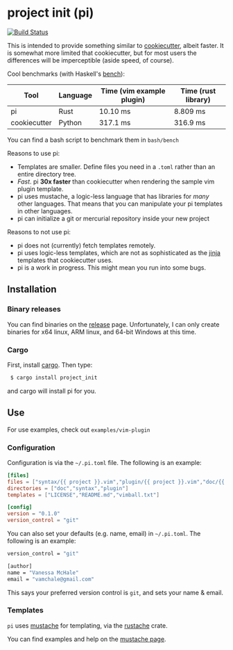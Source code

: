 # project init (pi)

[![Build Status](https://travis-ci.org/vmchale/project-init.svg?branch=master)](https://travis-ci.org/vmchale/project-init)

This is intended to provide something similar to
[cookiecutter](https://github.com/audreyr/cookiecutter), albeit faster. It is
somewhat more limited that cookiecutter, but for most users the differences will
be imperceptible (aside speed, of course).

Cool benchmarks (with Haskell's [bench](https://github.com/Gabriel439/bench)):

| Tool | Language | Time (vim example plugin) | Time (rust library) |
| ---- | -------- | ------------------------- | ------------------- |
| pi | Rust | 10.10 ms | 8.809 ms
| cookiecutter | Python | 317.1 ms | 316.9 ms |

You can find a bash script to benchmark them in `bash/bench`

Reasons to use pi:
  - Templates are smaller. Define files you need in a `.toml` rather than an
    entire directory tree.
  - *Fast*. pi **30x faster** than cookiecutter when rendering the sample vim
    plugin template.
  - pi uses mustache, a logic-less language that has libraries for *many* other
    languages. That means that you can manipulate your pi templates in other
    languages.
  - pi can initialize a git or mercurial repository inside your new project

Reasons to not use pi:
  - pi does not (currently) fetch templates remotely.
  - pi uses logic-less templates, which are not as sophisticated as the
    [jinja](http://jinja.pocoo.org/) templates that cookiecutter uses.
  - pi is a work in progress. This might mean you run into some bugs.

## Installation

### Binary releases

You can find binaries on the 
[release](https://github.com/vmchale/project-init/releases) page. Unfortunately, 
I can only create binaries for x64 linux, ARM linux, and 64-bit Windows at this time.

### Cargo

First, install [cargo](https://rustup.rs/). Then type:

```bash
 $ cargo install project_init
```

and cargo will install pi for you. 

## Use

For use examples, check out `examples/vim-plugin`

### Configuration

Configuration is via the `~/.pi.toml` file. The following is an example:

```toml
[files]
files = ["syntax/{{ project }}.vim","plugin/{{ project }}.vim","doc/{{ project }}.txt"]
directories = ["doc","syntax","plugin"]
templates = ["LICENSE","README.md","vimball.txt"]

[config]
version = "0.1.0"
version_control = "git"
```

You can also set your defaults (e.g. name, email) in `~/.pi.toml`. The following is an example:

```bash
version_control = "git"

[author]
name = "Vanessa McHale"
email = "vamchale@gmail.com"
```

This says your preferred version control is `git`, and sets your name & email.

### Templates

`pi` uses [mustache](https://mustache.github.io/) for templating, via the
[rustache](https://github.com/rustache/rustache) crate.

You can find examples and help on the [mustache page](https://mustache.github.io/).
